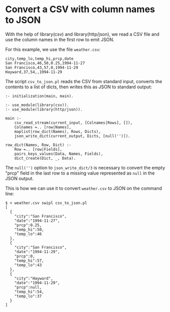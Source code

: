# Convert a CSV with column names to JSON

With the help of library(csv) and library(http/json), we read a CSV file
and use the column names in the first row to emit JSON.

For this example, we use the file `weather.csv`:

~~~
city,temp_lo,temp_hi,prcp,date
San Francisco,46,50,0.25,1994-11-27
San Francisco,43,57,0,1994-11-29
Hayward,37,54,,1994-11-29
~~~

The script `csv_to_json.pl` reads the CSV from standard input, converts
the contents to a list of dicts, then writes this as JSON to standard
output:

~~~
:- initialization(main, main).

:- use_module(library(csv)).
:- use_module(library(http/json)).

main :-
    csv_read_stream(current_input, [Colnames|Rows], []),
    Colnames =.. [row|Names],
    maplist(row_dict(Names), Rows, Dicts),
    json_write_dict(current_output, Dicts, [null('')]).

row_dict(Names, Row, Dict) :-
    Row =.. [row|Fields],
    pairs_keys_values(Data, Names, Fields),
    dict_create(Dict, _, Data).
~~~

The `null('')` option to `json_write_dict/3` is necessary to convert the
empty "prcp" field in the last row to a missing value represented as
`null` in the JSON output.

This is how we can use it to convert `weather.csv` to JSON on the
command line:

~~~
$ < weather.csv swipl csv_to_json.pl
[
  {
    "city":"San Francisco",
    "date":"1994-11-27",
    "prcp":0.25,
    "temp_hi":50,
    "temp_lo":46
  },
  {
    "city":"San Francisco",
    "date":"1994-11-29",
    "prcp":0,
    "temp_hi":57,
    "temp_lo":43
  },
  {
    "city":"Hayward",
    "date":"1994-11-29",
    "prcp":null,
    "temp_hi":54,
    "temp_lo":37
  }
]
~~~
